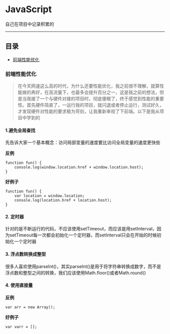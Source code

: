 # JavaScript

自己在项目中记录积累的

-------------

## 目录

* [前端性能优化](*前端性能优化)



### 前端性能优化

> 在今天网速这么高的时代，为什么还要性能优化，我之前很不理解，就算性能做的再好，在高流量下，也最多会提升百分之一，这是我之前的想法，但是当我接了一个与硬件对接的项目时，彻底傻眼了，终于感觉到性能的重要性。首先硬件简直了，一运行我的项目，就闪退或者停止运行，测试好久，才发现硬件对性能的要求极为苛刻，让我重新审视了下前端，以下是我从项目中学到的

####  1.避免全局查找

先告诉大家一个基本概念：访问局部变量的速度要比访问全局变量的速度更快些

**反例** 

```
function fun() {
    console.log(window.location.href + window.location.host);
}
```


**好例子**
```
function fun() {
    var location = window.location;
    console.log(location.href + location.host);
}
```

####  2. 定时器

针对的是不断运行的代码，不应该使用setTimeout，而应该是用setInterval，因为setTimeout每一次都会初始化一个定时器，而setInterval只会在开始的时候初始化一个定时器


#### 3. 浮点数转换成整型

很多人喜欢使用parseInt()，其实parseInt()是用于将字符串转换成数字，而不是浮点数和整型之间的转换，我们应该使用Math.floor()或者Math.round()


#### 4. 使用直接量

**反例**

    var arr = new Array();

**好例子**

    var varr = [];
